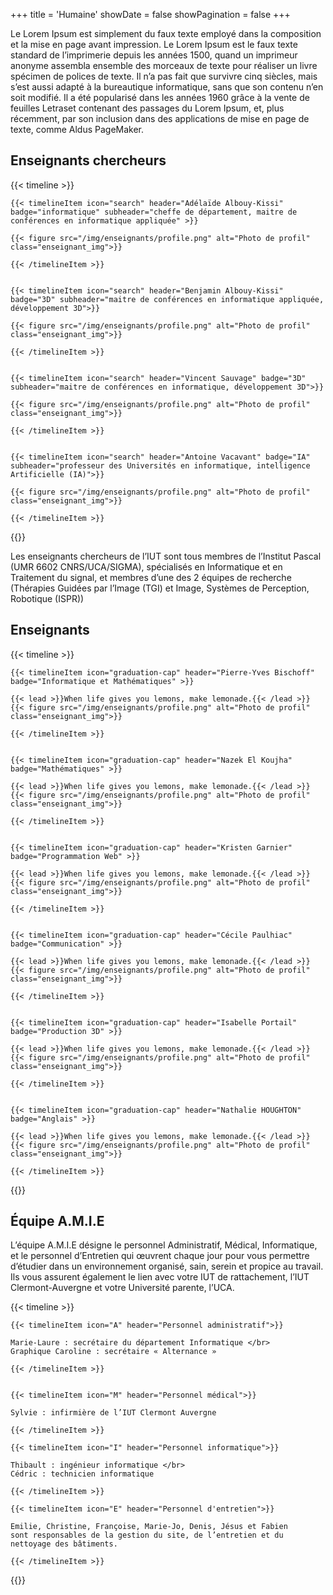 +++
title = 'Humaine'
showDate = false
showPagination = false
+++

Le Lorem Ipsum est simplement du faux texte employé dans la composition et la mise en page avant impression. Le Lorem Ipsum est le faux texte standard de l’imprimerie depuis les années 1500, quand un imprimeur anonyme assembla ensemble des morceaux de texte pour réaliser un livre spécimen de polices de texte. Il n’a pas fait que survivre cinq siècles, mais s’est aussi adapté à la bureautique informatique, sans que son contenu n’en soit modifié. Il a été popularisé dans les années 1960 grâce à la vente de feuilles Letraset contenant des passages du Lorem Ipsum, et, plus récemment, par son inclusion dans des applications de mise en page de texte, comme Aldus PageMaker.

## Enseignants chercheurs

{{< timeline >}}

    {{< timelineItem icon="search" header="Adélaïde Albouy-Kissi" badge="informatique" subheader="cheffe de département, maitre de conférences en informatique appliquée" >}}

    {{< figure src="/img/enseignants/profile.png" alt="Photo de profil" class="enseignant_img">}}

    {{< /timelineItem >}}


    {{< timelineItem icon="search" header="Benjamin Albouy-Kissi" badge="3D" subheader="maitre de conférences en informatique appliquée, développement 3D">}}

    {{< figure src="/img/enseignants/profile.png" alt="Photo de profil" class="enseignant_img">}}

    {{< /timelineItem >}}


    {{< timelineItem icon="search" header="Vincent Sauvage" badge="3D" subheader="maitre de conférences en informatique, développement 3D">}}

    {{< figure src="/img/enseignants/profile.png" alt="Photo de profil" class="enseignant_img">}}

    {{< /timelineItem >}}


    {{< timelineItem icon="search" header="Antoine Vacavant" badge="IA" subheader="professeur des Universités en informatique, intelligence Artificielle (IA)">}}

    {{< figure src="/img/enseignants/profile.png" alt="Photo de profil" class="enseignant_img">}}
    
    {{< /timelineItem >}}

{{</timeline >}}

Les enseignants chercheurs de l’IUT sont tous membres de l’Institut Pascal (UMR 6602 CNRS/UCA/SIGMA), spécialisés en Informatique et en Traitement du signal, et membres d’une des 2 équipes de recherche  (Thérapies Guidées par l’Image (TGI) et Image, Systèmes de Perception, Robotique (ISPR))

## Enseignants

{{< timeline >}}


    {{< timelineItem icon="graduation-cap" header="Pierre-Yves Bischoff" badge="Informatique et Mathématiques" >}}

    {{< lead >}}When life gives you lemons, make lemonade.{{< /lead >}}
    {{< figure src="/img/enseignants/profile.png" alt="Photo de profil" class="enseignant_img">}}

    {{< /timelineItem >}}


    {{< timelineItem icon="graduation-cap" header="Nazek El Koujha" badge="Mathématiques" >}}

    {{< lead >}}When life gives you lemons, make lemonade.{{< /lead >}}
    {{< figure src="/img/enseignants/profile.png" alt="Photo de profil" class="enseignant_img">}}

    {{< /timelineItem >}}


    {{< timelineItem icon="graduation-cap" header="Kristen Garnier" badge="Programmation Web" >}}

    {{< lead >}}When life gives you lemons, make lemonade.{{< /lead >}}
    {{< figure src="/img/enseignants/profile.png" alt="Photo de profil" class="enseignant_img">}}

    {{< /timelineItem >}}


    {{< timelineItem icon="graduation-cap" header="Cécile Paulhiac" badge="Communication" >}}

    {{< lead >}}When life gives you lemons, make lemonade.{{< /lead >}}
    {{< figure src="/img/enseignants/profile.png" alt="Photo de profil" class="enseignant_img">}}

    {{< /timelineItem >}}


    {{< timelineItem icon="graduation-cap" header="Isabelle Portail" badge="Production 3D" >}}

    {{< lead >}}When life gives you lemons, make lemonade.{{< /lead >}}
    {{< figure src="/img/enseignants/profile.png" alt="Photo de profil" class="enseignant_img">}}

    {{< /timelineItem >}}


    {{< timelineItem icon="graduation-cap" header="Nathalie HOUGHTON" badge="Anglais" >}}

    {{< lead >}}When life gives you lemons, make lemonade.{{< /lead >}}
    {{< figure src="/img/enseignants/profile.png" alt="Photo de profil" class="enseignant_img">}}

    {{< /timelineItem >}}
    

{{</timeline >}}


## Équipe A.M.I.E

L’équipe A.M.I.E désigne le personnel Administratif, Médical, Informatique, et le personnel d’Entretien qui œuvrent chaque jour pour vous permettre d’étudier dans un environnement organisé, sain, serein et propice au travail. Ils vous assurent également le lien avec votre IUT de rattachement, l’IUT Clermont-Auvergne et votre Université parente, l’UCA.

{{< timeline >}}

    {{< timelineItem icon="A" header="Personnel administratif">}}

    Marie-Laure : secrétaire du département Informatique </br>
    Graphique Caroline : secrétaire « Alternance »

    {{< /timelineItem >}}


    {{< timelineItem icon="M" header="Personnel médical">}}
    
    Sylvie : infirmière de l’IUT Clermont Auvergne

    {{< /timelineItem >}}

    {{< timelineItem icon="I" header="Personnel informatique">}}

    Thibault : ingénieur informatique </br>
    Cédric : technicien informatique

    {{< /timelineItem >}}

    {{< timelineItem icon="E" header="Personnel d'entretien">}}
    
    Emilie, Christine, Françoise, Marie-Jo, Denis, Jésus et Fabien 
    sont responsables de la gestion du site, de l’entretien et du 
    nettoyage des bâtiments.
    
    {{< /timelineItem >}}

{{</timeline >}}
